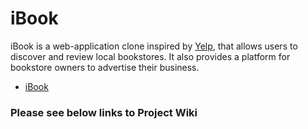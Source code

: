 # iBook
iBook is a web-application clone inspired by [Yelp](https://www.yelp.com/), that
allows users to discover and review local bookstores. It also provides a platform for
bookstore owners to advertise their business.

* [iBook](https://ibooklyn.herokuapp.com/)


### Please see below links to Project Wiki
